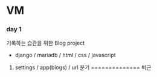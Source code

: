 # VM
### day 1
기록하는 습관을 위한 Blog project 
* django / mariadb / html / css / javascript
1. settings / app(blogs) / url 분기
============== 퇴근
